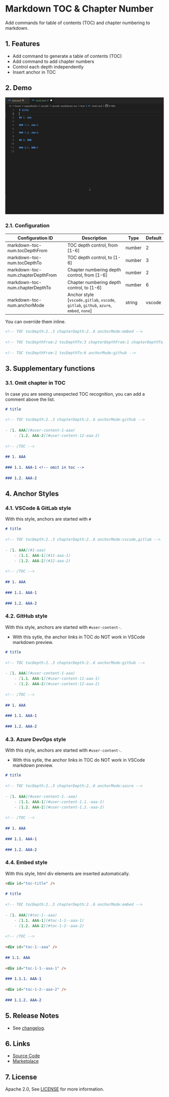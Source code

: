 # Markdown TOC & Chapter Number

Add commands for table of contents (TOC) and chapter numbering to markdown.

## 1. Features

- Add command to generate a table of contents (TOC)
- Add command to add chapter numbers
- Control each depth independently
- Insert anchor in TOC

## 2. Demo

![demo](images/insert.gif)

### 2.1. Configuration

| Configuration ID                  | Description                                                                                            | Type   | Default |
| --------------------------------- | ------------------------------------------------------------------------------------------------------ | ------ | ------- |
| markdown-toc-num.tocDepthFrom     | TOC depth control, from [1-6]                                                                          | number | 2       |
| markdown-toc-num.tocDepthTo       | TOC depth control, to [1-6]                                                                            | number | 3       |
| markdown-toc-num.chapterDepthFrom | Chapter numbering depth control, from [1-6]                                                            | number | 2       |
| markdown-toc-num.chapterDepthTo   | Chapter numbering depth control, to [1-6]                                                              | number | 6       |
| markdown-toc-num.anchorMode       | Anchor style [`vscode,gitlab`, `vscode`, `gitlab`, `github`, `azure`, `embed`, `none`] | string | vscode  |

You can override them inline.

```md
<!-- TOC tocDepth:2..3 chapterDepth:2..6 anchorMode:embed -->

<!-- TOC tocDepthFrom:2 tocDepthTo:3 chapterDepthFrom:1 chapterDepthTo:6 anchorMode:embed -->

<!-- TOC tocDepthFrom:1 tocDepthTo:6 anchorMode:github -->
```

## 3. Supplementary functions

### 3.1. Omit chapter in TOC

In case you are seeing unexpected TOC recognition, you can add a <!-- omit in toc --> comment above the list.

```md
# title

<!-- TOC tocDepth:2..3 chapterDepth:2..6 anchorMode:github -->

- [1. AAA](#user-content-1-aaa)
    - [1.2. AAA-2](#user-content-12-aaa-2)

<!-- /TOC -->

## 1. AAA

### 1.1. AAA-1 <!-- omit in toc -->

### 1.2. AAA-2
```

## 4. Anchor Styles

### 4.1. VSCode & GitLab style

With this style, anchors are started with `#`

```md
# title

<!-- TOC tocDepth:2..3 chapterDepth:2..6 anchorMode:vscode,gitlab -->

- [1. AAA](#1-aaa)
    - [1.1. AAA-1](#11-aaa-1)
    - [1.2. AAA-2](#12-aaa-2)

<!-- /TOC -->

## 1. AAA

### 1.1. AAA-1

### 1.2. AAA-2
```

### 4.2. GitHub style

With this style, anchors are started with `#user-content-`.

- With this sytle, the anchor links in TOC do NOT work in VSCode markdown preview.

```md
# title

<!-- TOC tocDepth:2..3 chapterDepth:2..6 anchorMode:github -->

- [1. AAA](#user-content-1-aaa)
    - [1.1. AAA-1](#user-content-11-aaa-1)
    - [1.2. AAA-2](#user-content-12-aaa-2)

<!-- /TOC -->

## 1. AAA

### 1.1. AAA-1

### 1.2. AAA-2
```

### 4.3. Azure DevOps style

With this style, anchors are started with `#user-content-`.

- With this sytle, the anchor links in TOC do NOT work in VSCode markdown preview.

```md
# title

<!-- TOC tocDepth:2..3 chapterDepth:2..6 anchorMode:azure -->

- [1. AAA](#user-content-1.-aaa)
    - [1.1. AAA-1](#user-content-1.1.-aaa-1)
    - [1.2. AAA-2](#user-content-1.2.-aaa-2)

<!-- /TOC -->

## 1. AAA

### 1.1. AAA-1

### 1.2. AAA-2
```

### 4.4. Embed style

With this style, html div elements are inserted automatically.

```md
<div id="toc-title" />

# title

<!-- TOC tocDepth:2..3 chapterDepth:2..6 anchorMode:embed -->

- [1. AAA](#toc-1--aaa)
    - [1.1. AAA-1](#toc-1-1--aaa-1)
    - [1.2. AAA-2](#toc-1-2--aaa-2)

<!-- /TOC -->

<div id="toc-1--aaa" />

## 1.1. AAA

<div id="toc-1-1--aaa-1" />

### 1.1.1. AAA-1

<div id="toc-1-2--aaa-2" />

### 1.1.2. AAA-2
```

## 5. Release Notes

- See [changelog](CHANGELOG.md).

## 6. Links

- [Source Code](https://github.com/takumisoft68/vscode-markdown-toc-num)
- [Marketplace](https://marketplace.visualstudio.com/items?itemName=TakumiI.markdown-toc-num)

## 7. License

Apache 2.0, See [LICENSE](LICENSE) for more information.
